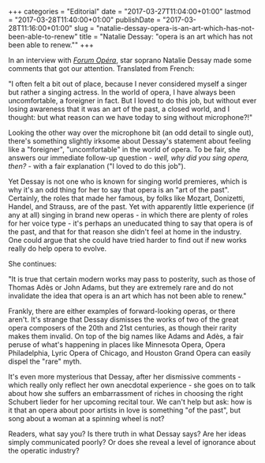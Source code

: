 +++
categories = "Editorial"
date = "2017-03-27T11:04:00+01:00"
lastmod = "2017-03-28T11:40:00+01:00"
publishDate = "2017-03-28T11:16:00+01:00"
slug = "natalie-dessay-opera-is-an-art-which-has-not-been-able-to-renew"
title = "Natalie Dessay: &quot;opera is an art which has not been able to renew.&quot;"
+++

In an interview with [*Forum Opéra*](http://www.forumopera.com/actu/natalie-dessay-je-veux-metonner-moi-meme), star soprano Natalie Dessay made some comments that got our attention. Translated from French:

"I often felt a bit out of place, because I never considered myself a singer but rather a singing actress. In the world of opera, I have always been uncomfortable, a foreigner in fact. But I loved to do this job, but without ever losing awareness that it was an art of the past, a closed world, and I thought: but what reason can we have today to sing without microphone?!"

Looking the other way over the microphone bit (an odd detail to single out), there's something slightly irksome about Dessay's statement about feeling like a "foreigner", "uncomfortable" in the world of opera. To be fair, she answers our immediate follow-up question - *well, why did you sing opera, then?* - with a fair explanation ("I loved to do this job").

Yet Dessay is not one who is known for singing world premieres, which is why it's an odd thing for her to say that opera is an "art of the past". Certainly, the roles that made her famous, by folks like Mozart, Donizetti, Handel, and Strauss, are of the past. Yet with apparently little experience (if any at all) singing in brand new operas - in which there are plenty of roles for her voice type - it's perhaps an uneducated thing to say that opera is of the past, and that for that reason she didn't feel at home in the industry. One could argue that she could have tried harder to find out if new works really do help opera to evolve.

She continues:

"It is true that certain modern works may pass to posterity, such as those of Thomas Adès or John Adams, but they are extremely rare and do not invalidate the idea that opera is an art which has not been able to renew."

Frankly, there are either examples of forward-looking operas, or there aren't. It's strange that Dessay dismisses the works of two of the great opera composers of the 20th and 21st centuries, as though their rarity makes them invalid. On top of the big names like Adams and Adès, a fair peruse of what's happening in places like Minnesota Opera, Opera Philadelphia, Lyric Opera of Chicago, and Houston Grand Opera can easily dispel the "rare" myth. 

It's even more mysterious that Dessay, after her dismissive comments - which really only reflect her own anecdotal experience - she goes on to talk about how she suffers an embarrassment of riches in choosing the right Schubert lieder for her upcoming recital tour. We can't help but ask: how is it that an opera about poor artists in love is something "of the past", but song about a woman at a spinning wheel is not?

Readers, what say you? Is there truth in what Dessay says? Are her ideas simply communicated poorly? Or does she reveal a level of ignorance about the operatic industry?
